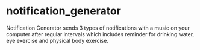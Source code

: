 # notification_generator

Notification Generator sends 3 types of notifications with a music on your computer after regular intervals which includes reminder for drinking water, eye exercise and physical body exercise.
